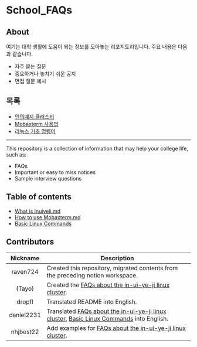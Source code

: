 # School_FAQs

## About

여기는 대학 생활에 도움이 되는 정보를 모아놓는 리포지토리입니다. 주요 내용은 다음과 같습니다.

* 자주 묻는 질문
* 중요하거나 놓치기 쉬운 공지
* 면접 질문 예시

## 목록
- [인의예지 클러스터](인의예지%20클러스터.md)
- [Mobaxterm 사용법](Mobaxterm%20사용법.md)
- [리눅스 기초 명령어](리눅스기초명령어.md)
---

This repository is a collection of information that may help your college life, such as:

* FAQs
* Important or easy to miss notices
* Sample interview questions

## Table of contents
- [What is Inuiyeji.md](What%20is%20Inuiyeji.md)
- [How to use Mobaxterm.md](How%20to%20use%20Mobaxterm.md)
- [Basic Linux Commands](Basic%20Linux%20Commands.md)
## Contributors

| Nickname | Description |
|:--------:|-------------|
| raven724 | Created this repository, migrated contents from the preceding notion workspace. |
|  (Tayo)  | Created the [FAQs about the in-ui-ye-ji linux cluster](인의예지%20클러스터.md). |
|  dropfl  | Translated README into English. |
|  daniel2231  | Translated [FAQs about the in-ui-ye-ji linux cluster](What%20is%20Inuiyeji.md), [Basic Linux Commands](Basic%20Linux%20Commands.md) into English. |
| nhjbest22 | Add examples for [FAQs about the in-ui-ye-ji linux cluster](인의예지%20클러스터.md). |
